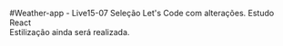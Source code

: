 #Weather-app - Live15-07 Seleção Let's Code com alterações.
Estudo React <br />
Estilização ainda será realizada.<br />